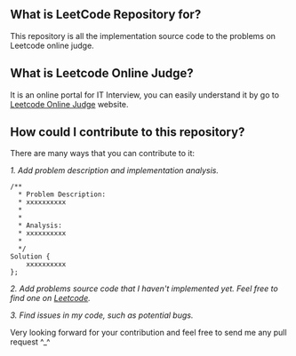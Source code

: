 

What is LeetCode Repository for?
--------------------------------

This repository is all the implementation source code to the problems on Leetcode online judge.



What is Leetcode Online Judge?
------------------------------  

It is an online portal for IT Interview, you can easily understand it by go to [Leetcode Online Judge](http://leetcode.com/onlinejudge/ "Title") website.


How could I contribute to this repository?
------------------------------------------

There are many ways that you can contribute to it:

*1. Add problem description and implementation analysis.*



	/**
	  * Problem Description: 
	  * xxxxxxxxxx
	  *
	  *
	  * Analysis:
	  * xxxxxxxxxx
	  *
	  */
	Solution {
		xxxxxxxxxx
	};
	

	
*2. Add problems source code that I haven't implemented yet. Feel free to find one on [Leetcode](http://leetcode.com/onlinejudge/ "Title").*
	
*3. Find issues in my code, such as potential bugs.*


Very looking forward for your contribution and feel free to send me any pull request ^_^
